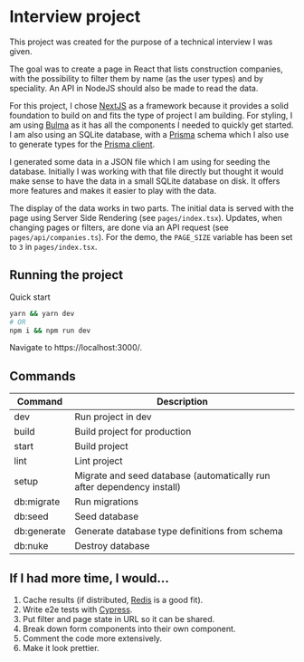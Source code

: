 # Interview project
This project was created for the purpose of a technical interview I was given.

The goal was to create a page in React that lists construction companies, with the possibility to filter them by name (as the user types) and by speciality. An API in NodeJS should also be made to read the data. 

For this project, I chose [NextJS](https://nextjs.org/) as a framework because it provides a solid foundation to build on and fits the type of project I am building. For styling, I am using [Bulma](https://bulma.io/) as it has all the components I needed to quickly get started. I am also using an SQLite database, with a [Prisma](https://www.prisma.io/migrate) schema which I also use to generate types for the [Prisma client](https://www.prisma.io/client).

I generated some data in a JSON file which I am using for seeding the database. Initially I was working with that file directly but thought it would make sense to have the data in a small SQLite database on disk. It offers more features and makes it easier to play with the data.

The display of the data works in two parts. The initial data is served with the page using Server Side Rendering (see `pages/index.tsx`). Updates, when changing pages or filters, are done via an API request (see `pages/api/companies.ts`). For the demo, the `PAGE_SIZE` variable has been set to `3` in `pages/index.tsx`.

## Running the project
Quick start
```bash
yarn && yarn dev
# OR 
npm i && npm run dev
```

Navigate to https://localhost:3000/.

## Commands
| Command | Description |
| --- | --- |
| dev | Run project in dev |
| build | Build project for production |
| start | Build project |
| lint | Lint project |
| setup | Migrate and seed database (automatically run after dependency install) |
| db:migrate | Run migrations |
| db:seed | Seed database |
| db:generate | Generate database type definitions from schema |
| db:nuke | Destroy database |

## If I had more time, I would...
1. Cache results (if distributed, [Redis](https://redis.io/) is a good fit).
1. Write e2e tests with [Cypress](https://cypress.io).
1. Put filter and page state in URL so it can be shared.
1. Break down form components into their own component.
1. Comment the code more extensively.
1. Make it look prettier.
